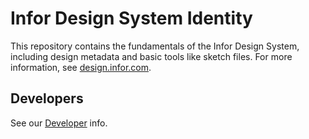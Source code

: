 # Infor Design System Identity

This repository contains the fundamentals of the Infor Design System, including design metadata and basic tools like sketch files. For more information, see [design.infor.com](#).

## Developers

See our [Developer](DEVELOP.md) info.
